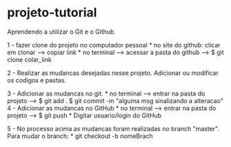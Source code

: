 # projeto-tutorial
Aprendendo a utilizar o Git e o Github

1 - fazer clone do projeto no computador pessoal
		* no site do github: clicar em clonar --> copiar link
		* no terminal --> acessar a pasta do github --> $ git clone colar_link

2 - Realizar as mudancas desejadas nesse projeto. Adicionar ou modificar os codigos e pastas.

3 - Adicionar as mudancas no git.
		* no terminal --> entrar na pasta do projeto --> $ git add .
														 $ git commit -m "alguma msg sinalizando a alteracao"
4 - Adicionar as mudancas no GitHub
		* no terminal --> entrar na pasta do projeto --> $ git push
		* Digitar usuario/login do GitHub

5 - No processo acima as mudancas foram realizadas no branch "master". Para mudar o branch:
		* git checkout -b nomeBrach
		